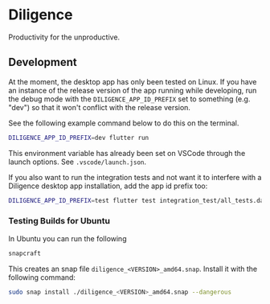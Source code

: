 # Diligence

Productivity for the unproductive.

## Development

At the moment, the desktop app has only been tested on Linux. If you have an instance of the release version of the app running while developing, run the debug mode with the `DILIGENCE_APP_ID_PREFIX` set to something (e.g. "dev") so that it won't conflict with the release version.

See the following example command below to do this on the terminal.

```sh
DILIGENCE_APP_ID_PREFIX=dev flutter run
```

This environment variable has already been set on VSCode through the launch options. See `.vscode/launch.json`.

If you also want to run the integration tests and not want it to interfere with a Diligence desktop app installation, add the app id prefix too:

```sh
DILIGENCE_APP_ID_PREFIX=test flutter test integration_test/all_tests.dart
```

### Testing Builds for Ubuntu

In Ubuntu you can run the following

```sh
snapcraft
```

This creates an snap file `diligence_<VERSION>_amd64.snap`. Install it with the following command:

```sh
sudo snap install ./diligence_<VERSION>_amd64.snap --dangerous
```
